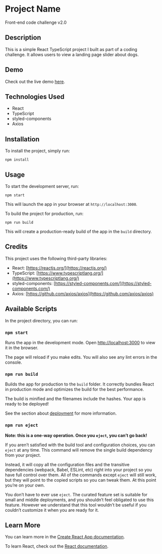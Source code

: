 # Project Name

Front-end code challenge v2.0

## Description

This is a simple React TypeScript project I built as part of a coding challenge. It allows users to view a landing page slider about dogs.

## Demo

Check out the live demo [here](https://fedichebbi.github.io/hi-health-coding-challenge).

## Technologies Used

* React
* TypeScript
* styled-components
* Axios

## Installation

To install the project, simply run:

```
npm install
```

## Usage

To start the development server, run:

```
npm start
```

This will launch the app in your browser at `http://localhost:3000`.

To build the project for production, run:

```
npm run build
```

This will create a production-ready build of the app in the `build` directory.

## Credits

This project uses the following third-party libraries:

* React: [https://reactjs.org/](https://reactjs.org/)
* TypeScript: [https://www.typescriptlang.org/](https://www.typescriptlang.org/)
* styled-components: [https://styled-components.com/](https://styled-components.com/)
* Axios: [https://github.com/axios/axios](https://github.com/axios/axios)

## Available Scripts

In the project directory, you can run:

### `npm start`

Runs the app in the development mode.
Open [http://localhost:3000](http://localhost:3000) to view it in the browser.

The page will reload if you make edits.
You will also see any lint errors in the console.

### `npm run build`

Builds the app for production to the `build` folder.
It correctly bundles React in production mode and optimizes the build for the best performance.

The build is minified and the filenames include the hashes.
Your app is ready to be deployed!

See the section about [deployment](https://facebook.github.io/create-react-app/docs/deployment) for more information.

### `npm run eject`

**Note: this is a one-way operation. Once you `eject`, you can’t go back!**

If you aren’t satisfied with the build tool and configuration choices, you can `eject` at any time. This command will remove the single build dependency from your project.

Instead, it will copy all the configuration files and the transitive dependencies (webpack, Babel, ESLint, etc) right into your project so you have full control over them. All of the commands except `eject` will still work, but they will point to the copied scripts so you can tweak them. At this point you’re on your own.

You don’t have to ever use `eject`. The curated feature set is suitable for small and middle deployments, and you shouldn’t feel obligated to use this feature. However we understand that this tool wouldn’t be useful if you couldn’t customize it when you are ready for it.

## Learn More

You can learn more in the [Create React App documentation](https://facebook.github.io/create-react-app/docs/getting-started).

To learn React, check out the [React documentation](https://reactjs.org/).
